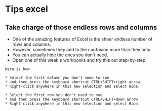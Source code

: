 # Tips excel

## Take charge of those endless rows and columns

- One of the amazing features of Excel is the sheer endless number of rows and columns. 
- However, sometimes they add to the confusion more than they help. 
- You can actually hide the ones you don't need. 
- Open one of this week's workbooks and try this out step-by-step. 
  
```
Here is how

* Select the first column you don't need to see
* and then press the keyboard shortcut CTRL+SHIFT+right arrow 
* Right-click anywhere in this new selection and select Hide.

* Select the first row you don't need to see 
* and then press the keyboard shortcut CTRL+SHIFT+down arrow 
* Right-click anywhere in this new selection and select Hide.
```  

